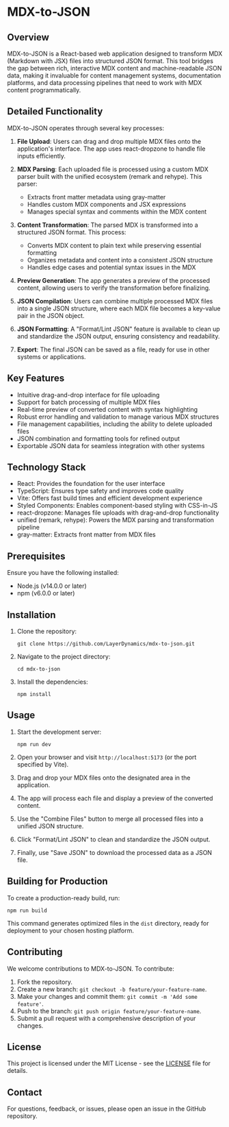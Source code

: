 # MDX-to-JSON

## Overview

MDX-to-JSON is a React-based web application designed to transform MDX (Markdown with JSX) files into structured JSON format. This tool bridges the gap between rich, interactive MDX content and machine-readable JSON data, making it invaluable for content management systems, documentation platforms, and data processing pipelines that need to work with MDX content programmatically.

## Detailed Functionality

MDX-to-JSON operates through several key processes:

1. **File Upload**: Users can drag and drop multiple MDX files onto the application's interface. The app uses react-dropzone to handle file inputs efficiently.

2. **MDX Parsing**: Each uploaded file is processed using a custom MDX parser built with the unified ecosystem (remark and rehype). This parser:
   - Extracts front matter metadata using gray-matter
   - Handles custom MDX components and JSX expressions
   - Manages special syntax and comments within the MDX content

3. **Content Transformation**: The parsed MDX is transformed into a structured JSON format. This process:
   - Converts MDX content to plain text while preserving essential formatting
   - Organizes metadata and content into a consistent JSON structure
   - Handles edge cases and potential syntax issues in the MDX

4. **Preview Generation**: The app generates a preview of the processed content, allowing users to verify the transformation before finalizing.

5. **JSON Compilation**: Users can combine multiple processed MDX files into a single JSON structure, where each MDX file becomes a key-value pair in the JSON object.

6. **JSON Formatting**: A "Format/Lint JSON" feature is available to clean up and standardize the JSON output, ensuring consistency and readability.

7. **Export**: The final JSON can be saved as a file, ready for use in other systems or applications.

## Key Features

- Intuitive drag-and-drop interface for file uploading
- Support for batch processing of multiple MDX files
- Real-time preview of converted content with syntax highlighting
- Robust error handling and validation to manage various MDX structures
- File management capabilities, including the ability to delete uploaded files
- JSON combination and formatting tools for refined output
- Exportable JSON data for seamless integration with other systems

## Technology Stack

- React: Provides the foundation for the user interface
- TypeScript: Ensures type safety and improves code quality
- Vite: Offers fast build times and efficient development experience
- Styled Components: Enables component-based styling with CSS-in-JS
- react-dropzone: Manages file uploads with drag-and-drop functionality
- unified (remark, rehype): Powers the MDX parsing and transformation pipeline
- gray-matter: Extracts front matter from MDX files

## Prerequisites

Ensure you have the following installed:

- Node.js (v14.0.0 or later)
- npm (v6.0.0 or later)

## Installation

1. Clone the repository:
   ```
   git clone https://github.com/LayerDynamics/mdx-to-json.git
   ```

2. Navigate to the project directory:
   ```
   cd mdx-to-json
   ```

3. Install the dependencies:
   ```
   npm install
   ```

## Usage

1. Start the development server:
   ```
   npm run dev
   ```

2. Open your browser and visit `http://localhost:5173` (or the port specified by Vite).

3. Drag and drop your MDX files onto the designated area in the application.

4. The app will process each file and display a preview of the converted content.

5. Use the "Combine Files" button to merge all processed files into a unified JSON structure.

6. Click "Format/Lint JSON" to clean and standardize the JSON output.

7. Finally, use "Save JSON" to download the processed data as a JSON file.

## Building for Production

To create a production-ready build, run:

```
npm run build
```

This command generates optimized files in the `dist` directory, ready for deployment to your chosen hosting platform.

## Contributing

We welcome contributions to MDX-to-JSON. To contribute:

1. Fork the repository.
2. Create a new branch: `git checkout -b feature/your-feature-name`.
3. Make your changes and commit them: `git commit -m 'Add some feature'`.
4. Push to the branch: `git push origin feature/your-feature-name`.
5. Submit a pull request with a comprehensive description of your changes.

## License

This project is licensed under the MIT License - see the [LICENSE](LICENSE) file for details.

## Contact

For questions, feedback, or issues, please open an issue in the GitHub repository.